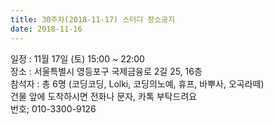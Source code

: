 ```yaml
---
title: 30주차(2018-11-17) 스터디 장소공지
date: 2018-11-16
---
```


<p>
일정 : 11월 17일 (토) 15:00 ~ 22:00<br>
장소 : 서울특별시 영등포구 국제금융로 2길 25, 16층<br>
참석자 : 총 6명 (코딩코딩, Lolki, 코딩의노예, 휴프, 바뿌사, 오곡라떼)<br>
건물 앞에 도착하시면 전화나 문자, 카톡 부탁드려요<br>
번호; 010-3300-9126
</p>
